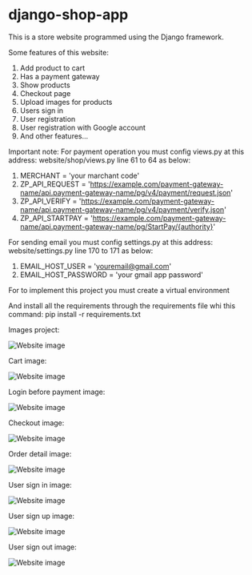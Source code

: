 # django-shop-app
This is a store website programmed using the Django framework.

Some features of this website:
1. Add product to cart
2. Has a payment gateway
3. Show products
4. Checkout page
5. Upload images for products
6. Users sign in
7. User registration
8. User registration with Google account
9. And other features...

Important note:
For payment operation you must config views.py at this address: website/shop/views.py line 61 to 64 as below:

1. MERCHANT = 'your marchant code'
2. ZP_API_REQUEST = 'https://example.com/payment-gateway-name/api.payment-gateway-name/pg/v4/payment/request.json'
3. ZP_API_VERIFY = 'https://example.com/payment-gateway-name/api.payment-gateway-name/pg/v4/payment/verify.json'
4. ZP_API_STARTPAY = 'https://example.com/payment-gateway-name/api.payment-gateway-name/pg/StartPay/{authority}'

For sending email you must config settings.py at this address: website/settings.py line 170 to 171 as below:

1. EMAIL_HOST_USER = 'youremail@gmail.com'
2. EMAIL_HOST_PASSWORD = 'your gmail app password'

For to implement this project you must create a virtual environment

And install all the requirements through the requirements file whi this command: pip install -r requirements.txt

Images project:

![Website image](https://github.com/hamedkalhor76/django-shop-app/blob/main/images/img1.png)


Cart image:

![Website image](https://github.com/hamedkalhor76/django-shop-app/blob/main/images/img2.jpg)


Login before payment image:

![Website image](https://github.com/hamedkalhor76/django-shop-app/blob/main/images/img3.jpg)


Checkout image:

![Website image](https://github.com/hamedkalhor76/django-shop-app/blob/main/images/img4.jpg)


Order detail image:

![Website image](https://github.com/hamedkalhor76/django-shop-app/blob/main/images/img5.jpg)


User sign in image:

![Website image](https://github.com/hamedkalhor76/django-shop-app/blob/main/images/img6.jpg)


User sign up image:

![Website image](https://github.com/hamedkalhor76/django-shop-app/blob/main/images/img7.jpg)


User sign out image:

![Website image](https://github.com/hamedkalhor76/django-shop-app/blob/main/images/img8.jpg)
